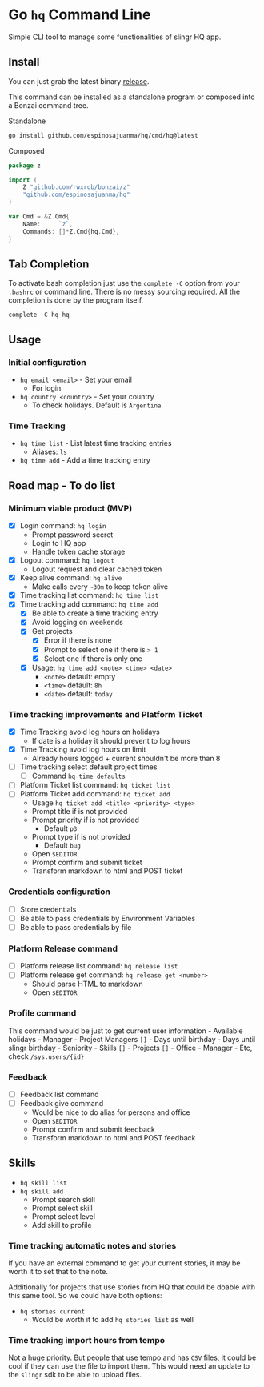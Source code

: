 # Go `hq` Command Line

Simple CLI tool to manage some functionalities of slingr HQ app.

## Install

You can just grab the latest binary [release](https://github.com/espinosajuanma/hq/releases).

This command can be installed as a standalone program or composed into a Bonzai command tree.

Standalone

```bash
go install github.com/espinosajuanma/hq/cmd/hq@latest
```

Composed

```go
package z

import (
	Z "github.com/rwxrob/bonzai/z"
	"github.com/espinosajuanma/hq"
)

var Cmd = &Z.Cmd{
	Name:     `z`,
	Commands: []*Z.Cmd{hq.Cmd},
}
```

## Tab Completion

To activate bash completion just use the `complete -C` option from your
`.bashrc` or command line. There is no messy sourcing required. All the
completion is done by the program itself.

```
complete -C hq hq
```

## Usage

### Initial configuration

- `hq email <email>` - Set your email
	- For login
- `hq country <country>` - Set your country
	- To check holidays. Default is `Argentina`

### Time Tracking

- `hq time list` - List latest time tracking entries
	- Aliases: `ls`
- `hq time add` - Add a time tracking entry

## Road map - To do list

### Minimum viable product (MVP)

- [x] Login command: `hq login`
	- Prompt password secret
	- Login to HQ app
	- Handle token cache storage
- [x] Logout command: `hq logout`
	- Logout request and clear cached token
- [x] Keep alive command: `hq alive`
	- Make calls every `~30m` to keep token alive
- [x] Time tracking list command: `hq time list`
- [x] Time tracking add command: `hq time add`
	- [x] Be able to create a time tracking entry
	- [x] Avoid logging on weekends
	- [x] Get projects
		- [x] Error if there is none
		- [x] Prompt to select one if there is `> 1`
		- [x] Select one if there is only one
	- [x] Usage: `hq time add <note> <time> <date>`
		- `<note>` default: empty
		- `<time>` default: `8h`
		- `<date>` default: `today`

### Time tracking improvements and Platform Ticket

- [x] Time Tracking avoid log hours on holidays
	- If date is a holiday it should prevent to log hours
- [x] Time Tracking avoid log hours on limit
	- Already hours logged + current shouldn't be more than 8
- [ ] Time tracking select default project times
	- [ ] Command `hq time defaults`
- [ ] Platform Ticket list command: `hq ticket list`
- [ ] Platform Ticket add command: `hq ticket add`
	- Usage `hq ticket add <title> <priority> <type>`
	- Prompt title if is not provided
	- Prompt priority if is not provided
		- Default `p3`
	- Prompt type if is not provided
		- Default `bug`
	- Open `$EDITOR`
	- Prompt confirm and submit ticket
	- Transform markdown to html and POST ticket

### Credentials configuration

- [ ] Store credentials
- [ ] Be able to pass credentials by Environment Variables
- [ ] Be able to pass credentials by file

### Platform Release command

- [ ] Platform release list command: `hq release list`
- [ ] Platform release get command: `hq release get <number>`
	- Should parse HTML to markdown
	- Open `$EDITOR`

### Profile command

This command would be just to get current user information
	- Available holidays
	- Manager
	- Project Managers `[]`
	- Days until birthday
	- Days until slingr birthday
	- Seniority
	- Skills `[]`
	- Projects `[]`
	- Office - Manager
	- Etc, check `/sys.users/{id}`

### Feedback

- [ ] Feedback list command
- [ ] Feedback give command
	- Would be nice to do alias for persons and office
	- Open `$EDITOR`
	- Prompt confirm and submit feedback
	- Transform markdown to html and POST feedback

## Skills

- `hq skill list`
- `hq skill add`
	- Prompt search skill
	- Prompt select skill
	- Prompt select level
	- Add skill to profile

### Time tracking automatic notes and stories

If you have an external command to get your current stories, it may be
worth it to set that to the note.

Additionally for projects that use stories from HQ that could be doable
with this same tool. So we could have both options:

- `hq stories current`
	- Would be worth it to add `hq stories list` as well

### Time tracking import hours from tempo

Not a huge priority. But people that use tempo and has `CSV` files, it
could be cool if they can use the file to import them. This would need
an update to the `slingr` sdk to be able to upload files.
